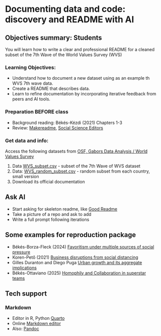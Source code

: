 # Documenting data and code: discovery and README with AI

## Objectives summary:  Students

You will learn how to write a clear and professional README for a cleaned subset of the 7th Wave of the World Values Survey (WVS)

### Learning Objectives:

* Understand how to document a new dataset using as an example th WVS 7th wave data.
* Create a README that describes data.
* Learn to refine documentation by incorporating iterative feedback from peers and AI tools.

### Preparation BEFORE class

* Background reading: Békés-Kézdi (2021) Chapters 1-3
* Review:  [Makereadme](https://www.makeareadme.com/), [Social Science Editors](https://social-science-data-editors.github.io/template_README/)
  
### Get data and info: 

Access the following datasets from [OSF, Gabors Data Analysis / World Values Survey](https://osf.io/mfd6s/) 
1. Data [WVS_subset.csv](https://osf.io/67pje) - subset of the 7th Wave of WVS dataset 
2. Data: [WVS_random_subset.csv](https://osf.io/3ax7b) - random subset from each country, small version
3. Download its official documentation  

## Ask AI

* Start asking for skeleton readme, like [Good Readme](https://chatgpt.com/share/67bc35fc-080c-8000-8e06-30b997c6781e)
* Take a picture of a repo and ask to add
* Write a full prompt following iterations

## Some examples for reproduction package

* Békés-Borza-Fleck (2024) [Favoritism under multiple sources of social pressure](https://www.openicpsr.org/openicpsr/project/195463/version/V5/view?path=/openicpsr/195463/fcr:versions/V5.2/Scraping-codes/Scraping-codes/README.md&type=file)
* Koren-Pető (2021) [Business disruptions from social distancing](https://zenodo.org/records/4016325/preview/README.md?include_deleted=0)
* Gilles Duranton and Diego Puga [Urban growth and its aggregate implications](https://diegopuga.org/data/urbangrowth/)
* Békés-Ottaviano (2025) [Homophily and Collaboration in superstar teams](https://github.com/gbekes/homophily-collaboration-reproduction/blob/main/README.md)

## Tech support

### Markdown

* Editor in R, Python [Quarto](https://quarto.org/)
* Online [Markdown editor](https://jbt.github.io/markdown-editor/)
* Also: [Pandoc](https://pandoc.org/) 

